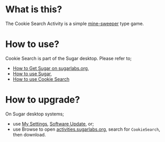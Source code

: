 What is this?
=============

The Cookie Search Activity is a simple [mine-sweeper](http://en.wikipedia.org/wiki/Minesweeper_%28video_game%29) type game.

How to use?
===========

Cookie Search is part of the Sugar desktop.  Please refer to;

* [How to Get Sugar on sugarlabs.org](https://sugarlabs.org/),
* [How to use Sugar](https://help.sugarlabs.org/),
* [How to use Cookie Search](https://help.sugarlabs.org/cookie_search.html)

How to upgrade?
===============

On Sugar desktop systems;
* use [My Settings](https://help.sugarlabs.org/en/my_settings.html), [Software Update](https://help.sugarlabs.org/en/my_settings.html#software-update), or;
* use Browse to open [activities.sugarlabs.org](https://activities.sugarlabs.org/), search for `CookieSearch`, then download.
